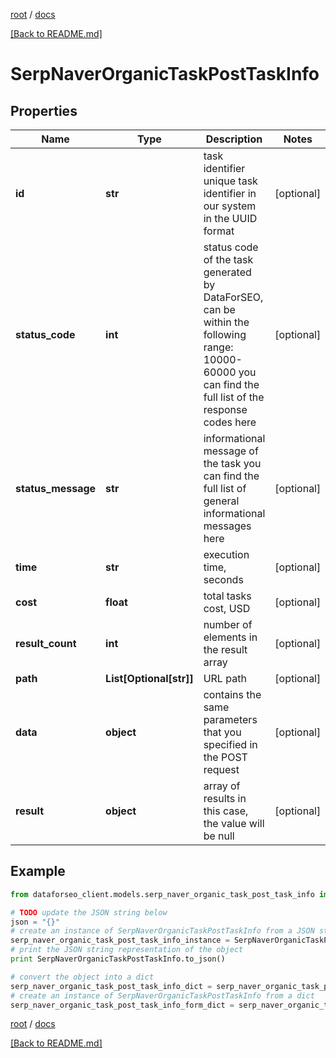 [root](./../ "root") / [docs](./ "docs")

[[Back to README.md]](./../README.md "[Back to README.md]")

# SerpNaverOrganicTaskPostTaskInfo

## Properties

Name | Type | Description | Notes
------------ | ------------- | ------------- | -------------
**id** | **str** | task identifier unique task identifier in our system in the UUID format | [optional]
**status_code** | **int** | status code of the task generated by DataForSEO, can be within the following range: 10000-60000 you can find the full list of the response codes here | [optional]
**status_message** | **str** | informational message of the task you can find the full list of general informational messages here | [optional]
**time** | **str** | execution time, seconds | [optional]
**cost** | **float** | total tasks cost, USD | [optional]
**result_count** | **int** | number of elements in the result array | [optional]
**path** | **List[Optional[str]]** | URL path | [optional]
**data** | **object** | contains the same parameters that you specified in the POST request | [optional]
**result** | **object** | array of results in this case, the value will be null | [optional]

## Example

```python
from dataforseo_client.models.serp_naver_organic_task_post_task_info import SerpNaverOrganicTaskPostTaskInfo

# TODO update the JSON string below
json = "{}"
# create an instance of SerpNaverOrganicTaskPostTaskInfo from a JSON string
serp_naver_organic_task_post_task_info_instance = SerpNaverOrganicTaskPostTaskInfo.from_json(json)
# print the JSON string representation of the object
print SerpNaverOrganicTaskPostTaskInfo.to_json()

# convert the object into a dict
serp_naver_organic_task_post_task_info_dict = serp_naver_organic_task_post_task_info_instance.to_dict()
# create an instance of SerpNaverOrganicTaskPostTaskInfo from a dict
serp_naver_organic_task_post_task_info_form_dict = serp_naver_organic_task_post_task_info.from_dict(serp_naver_organic_task_post_task_info_dict)
```

  

[root](./../ "root") / [docs](./ "docs")

[[Back to README.md]](./../README.md "[Back to README.md]")
